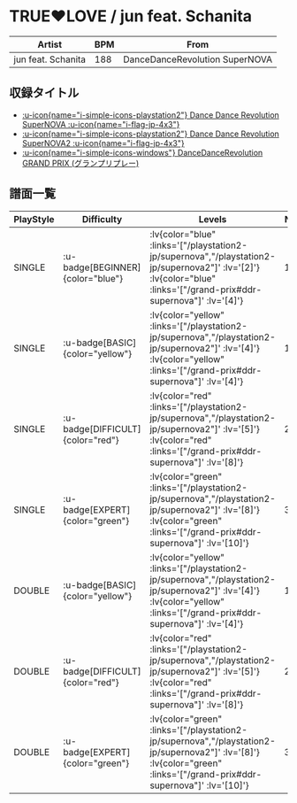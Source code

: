 # TRUE♥LOVE / jun feat. Schanita

|Artist|BPM|From|
|------|---|----|
|jun feat. Schanita|188|DanceDanceRevolution SuperNOVA|

## 収録タイトル

- [ :u-icon{name="i-simple-icons-playstation2"} Dance Dance Revolution SuperNOVA :u-icon{name="i-flag-jp-4x3"} ](/playstation2-jp/supernova)
- [ :u-icon{name="i-simple-icons-playstation2"} Dance Dance Revolution SuperNOVA2 :u-icon{name="i-flag-jp-4x3"} ](/playstation2-jp/supernova2)
- [ :u-icon{name="i-simple-icons-windows"} DanceDanceRevolution GRAND PRIX (グランプリプレー)](/grand-prix#ddr-supernova)

## 譜面一覧

|PlayStyle|Difficulty|Levels|Notes|Movie|
|---------|----------|------|-----|-----|
|SINGLE| :u-badge[BEGINNER]{color="blue"} | :lv{color="blue" :links='["/playstation2-jp/supernova","/playstation2-jp/supernova2"]' :lv='[2]'}  :lv{color="blue" :links='["/grand-prix#ddr-supernova"]' :lv='[4]'} |131/0||
|SINGLE| :u-badge[BASIC]{color="yellow"} | :lv{color="yellow" :links='["/playstation2-jp/supernova","/playstation2-jp/supernova2"]' :lv='[4]'}  :lv{color="yellow" :links='["/grand-prix#ddr-supernova"]' :lv='[4]'} |166/4||
|SINGLE| :u-badge[DIFFICULT]{color="red"} | :lv{color="red" :links='["/playstation2-jp/supernova","/playstation2-jp/supernova2"]' :lv='[5]'}  :lv{color="red" :links='["/grand-prix#ddr-supernova"]' :lv='[8]'} |265/7||
|SINGLE| :u-badge[EXPERT]{color="green"} | :lv{color="green" :links='["/playstation2-jp/supernova","/playstation2-jp/supernova2"]' :lv='[8]'}  :lv{color="green" :links='["/grand-prix#ddr-supernova"]' :lv='[10]'} |353/1||
|DOUBLE| :u-badge[BASIC]{color="yellow"} | :lv{color="yellow" :links='["/playstation2-jp/supernova","/playstation2-jp/supernova2"]' :lv='[4]'}  :lv{color="yellow" :links='["/grand-prix#ddr-supernova"]' :lv='[4]'} |153/1||
|DOUBLE| :u-badge[DIFFICULT]{color="red"} | :lv{color="red" :links='["/playstation2-jp/supernova","/playstation2-jp/supernova2"]' :lv='[5]'}  :lv{color="red" :links='["/grand-prix#ddr-supernova"]' :lv='[8]'} |262/8||
|DOUBLE| :u-badge[EXPERT]{color="green"} | :lv{color="green" :links='["/playstation2-jp/supernova","/playstation2-jp/supernova2"]' :lv='[8]'}  :lv{color="green" :links='["/grand-prix#ddr-supernova"]' :lv='[10]'} |349/1||
